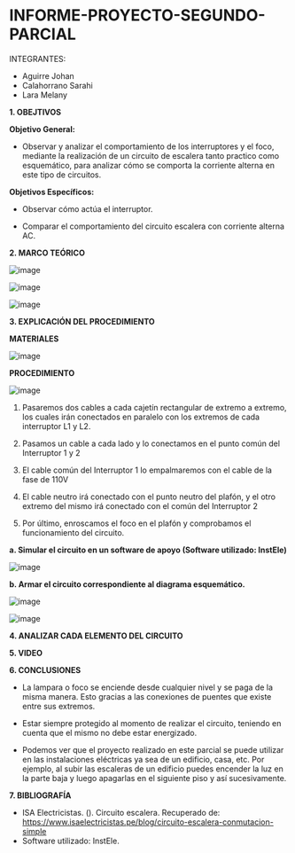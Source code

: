 # INFORME-PROYECTO-SEGUNDO-PARCIAL

INTEGRANTES:

* Aguirre Johan 
* Calahorrano Sarahi 
* Lara Melany


**1. OBEJTIVOS**

  **Objetivo General:**
  
  - Observar y analizar el comportamiento de los interruptores y el foco, mediante la realización de un circuito de escalera tanto practico como esquemático, para analizar cómo se comporta la corriente alterna en este tipo de circuitos. 

  **Objetivos Específicos:**
  
- Observar cómo actúa el interruptor.

- Comparar el comportamiento del circuito escalera con corriente alterna AC. 

**2. MARCO TEÓRICO**

![image](https://user-images.githubusercontent.com/105020538/212789804-ef06b7d6-1bc6-4339-a543-dbf79fbd15c4.png)

![image](https://user-images.githubusercontent.com/105020538/212789833-b8b6f176-6f22-4068-bd2e-84457b46afdd.png)

![image](https://user-images.githubusercontent.com/105020538/212789927-0dfaff03-b46c-42cd-bf70-298c2145799d.png)

**3.	EXPLICACIÓN DEL PROCEDIMIENTO**

**MATERIALES**

![image](https://user-images.githubusercontent.com/105020538/212789593-fab07b50-7ba5-4509-b9ee-eac17ef188ba.png)

**PROCEDIMIENTO**

![image](https://user-images.githubusercontent.com/105020538/212789618-a9badfac-a39d-4917-82fe-f4aa822fa3c4.png)

1. Pasaremos dos cables a cada cajetín rectangular de extremo a extremo, los cuales irán conectados en paralelo con los extremos de cada interruptor L1 y L2. 

2. Pasamos un cable a cada lado y lo conectamos en el punto común del Interruptor 1 y 2 

3. El cable común del Interruptor 1 lo empalmaremos con el cable de la fase de 110V 

4. El cable neutro irá conectado con el punto neutro del plafón, y el otro extremo del mismo irá conectado con el común del Interruptor 2 

5. Por último, enroscamos el foco en el plafón y comprobamos el funcionamiento del circuito. 

**a. Simular el circuito en un software de apoyo (Software utilizado: InstEle)**

![image](https://user-images.githubusercontent.com/105020538/212789696-98220003-66d8-4b46-b6be-a703f65746fe.png)

**b. Armar el circuito correspondiente al diagrama esquemático.**

![image](https://user-images.githubusercontent.com/105020538/212789731-b825823c-73c5-48f9-871b-2bddaefbafa5.png)

![image](https://user-images.githubusercontent.com/105020538/212789744-65487f1c-6050-460b-802b-67d2233021c3.png)

**4. ANALIZAR CADA ELEMENTO DEL CIRCUITO**



**5. VIDEO**



**6. CONCLUSIONES** 
- La lampara o foco se enciende desde cualquier nivel y se paga de la misma manera. Esto gracias a las conexiones de puentes que existe entre sus extremos. 

- Estar siempre protegido al momento de realizar el circuito, teniendo en cuenta que el mismo no debe estar energizado.  

- Podemos ver que el proyecto realizado en este parcial se puede utilizar en las instalaciones eléctricas ya sea de un edificio, casa, etc. Por ejemplo, al subir las escaleras de un edificio puedes encender la luz en la parte baja y luego apagarlas en el siguiente piso y así sucesivamente. 

**7. BIBLIOGRAFÍA**

- ISA Electricistas. (). Circuito escalera. Recuperado de: https://www.isaelectricistas.pe/blog/circuito-escalera-conmutacion-simple  
- Software utilizado: InstEle. 
